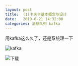 ```yaml
---
layout: post
title:  (1)卡夫卡基本概念与设计
date:   2019-6-21 14:32:00
categories: 消息队列 kafka
---
```


用kafka这么久了，还是系统理一下

![kafka](https://raw.githubusercontent.com/QuietListener/quietlistener.github.io/master/images/2019-06-21-kafka-1.png)

![下载](https://raw.githubusercontent.com/QuietListener/quietlistener.github.io/master/files/kafka-基本概念与设计.mindnode)